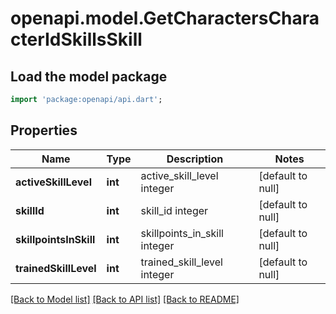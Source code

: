 # openapi.model.GetCharactersCharacterIdSkillsSkill

## Load the model package
```dart
import 'package:openapi/api.dart';
```

## Properties
Name | Type | Description | Notes
------------ | ------------- | ------------- | -------------
**activeSkillLevel** | **int** | active_skill_level integer | [default to null]
**skillId** | **int** | skill_id integer | [default to null]
**skillpointsInSkill** | **int** | skillpoints_in_skill integer | [default to null]
**trainedSkillLevel** | **int** | trained_skill_level integer | [default to null]

[[Back to Model list]](../README.md#documentation-for-models) [[Back to API list]](../README.md#documentation-for-api-endpoints) [[Back to README]](../README.md)



